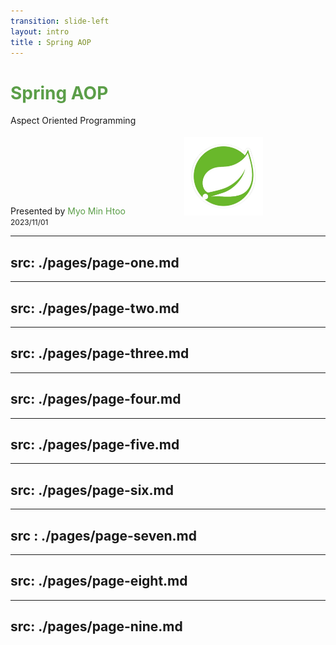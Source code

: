 ```yaml
---
transition: slide-left
layout: intro
title : Spring AOP
---
```

<style>
  .slidev-code-wrapper{
    height:450px;
    max-height:450px;
    overflow-y:scroll;
    padding-bottom:24px;
  }
</style>

<h1 style="color:#5B9E48">Spring AOP</h1>

Aspect Oriented Programming

<div style="width:100%;height:100px;position:relative;"> 
  <img src="/assets/images/27b448a9e79e1842680542c454d4b57d.png" lazy style="width:25%;position:absolute;right:100px;bottom:-30px" />
</div>

Presented by <span style="color:#5B9E48;">Myo Min Htoo</span>
<br/>
<span style="font-size:12px;">2023/11/01</span>

---
src: ./pages/page-one.md
---
---
src: ./pages/page-two.md
---

---
src: ./pages/page-three.md
---

---
src: ./pages/page-four.md
---

---
src: ./pages/page-five.md
---

---
src: ./pages/page-six.md
---

---
src : ./pages/page-seven.md
---

---
src: ./pages/page-eight.md
---

---
src: ./pages/page-nine.md 
---